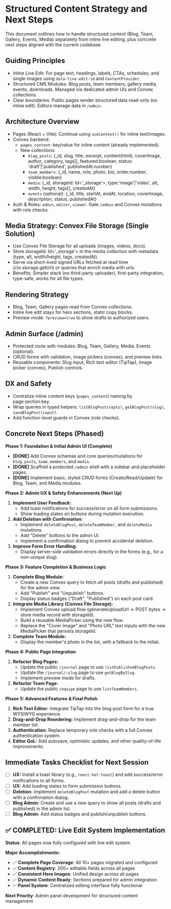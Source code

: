 # Structured Content Strategy and Next Steps

This document outlines how to handle structured content (Blog, Team, Gallery, Events, Media) separately from inline live editing, plus concrete next steps aligned with the current codebase.

## Guiding Principles
- Inline Live Edit: For page text, headings, labels, CTAs, schedules, and single images using `data-live-edit-id` and `ContentProvider`.
- Structured CMS Modules: Blog posts, team members, gallery media, events, downloads. Managed via dedicated admin UIs and Convex collections.
- Clear boundaries: Public pages render structured data read-only (no inline edit). Editors manage data in `/admin`.

## Architecture Overview
- Pages (React + Vite): Continue using `useContent()` for inline text/images.
- Convex backend:
  - `pages_content`: key/value for inline content (already implemented).
  - New collections:
    - `blog_posts`: {_id, slug, title, excerpt, content(html), coverImage, author, category, tags[], featured:boolean, status: 'draft'|'published', publishedAt:number}
    - `team_members`: {_id, name, role, photo, bio, order:number, visible:boolean}
    - `media`: {_id, storageId: Id<'_storage'>, type:'image'|'video', alt, width, height, tags[], createdAt}
    - `events` (optional): {_id, title, startAt, endAt, location, coverImage, description, status, publishedAt}
- Auth & Roles: `admin`, `editor`, `viewer`. Gate `/admin` and Convex mutations with role checks.

## Media Strategy: Convex File Storage (Single Solution)
- Use Convex File Storage for all uploads (images, videos, docs).
- Store storageId: Id<'_storage'> in the media collection with metadata (type, alt, width/height, tags, createdAt).
- Serve via short-lived signed URLs fetched at read time (ctx.storage.getUrl) or queries that enrich media with urls.
- Benefits: Simpler stack (no third-party uploader), first-party integration, type-safe, works for all file types.

## Rendering Strategy
- Blog, Team, Gallery pages read from Convex collections.
- Inline live edit stays for hero sections, static copy blocks.
- Preview mode: `?preview=true` to show drafts to authorized users.

## Admin Surface (/admin)
- Protected route with modules: Blog, Team, Gallery, Media, Events (optional).
- CRUD forms with validation, image pickers (convex), and preview links.
- Reusable components: Slug input, Rich text editor (TipTap), Image picker (convex), Publish controls.

## DX and Safety
- Centralize inline content keys (`pages_content`) naming by page.section.key.
- Wrap queries in typed helpers: `listBlogPosts(opts)`, `getBlogPost(slug)`, `saveBlogPost(input)`.
- Add function-level guards in Convex (role checks).

## Concrete Next Steps (Phased)

**Phase 1: Foundation & Initial Admin UI (Complete)**
- **[DONE]** Add Convex schemas and core queries/mutations for `blog_posts`, `team_members`, and `media`.
- **[DONE]** Scaffold a protected `/admin` shell with a sidebar and placeholder pages.
- **[DONE]** Implement basic, styled CRUD forms (Create/Read/Update) for Blog, Team, and Media modules.

**Phase 2: Admin UX & Safety Enhancements (Next Up)**
1.  **Implement User Feedback:**
    -   Add toast notifications for success/error on all form submissions.
    -   Show loading states on buttons during mutation execution.
2.  **Add Deletion with Confirmation:**
    -   Implement `deleteBlogPost`, `deleteTeamMember`, and `deleteMedia` mutations.
    -   Add "Delete" buttons to the admin UI.
    -   Implement a confirmation dialog to prevent accidental deletion.
3.  **Improve Form Error Handling:**
    -   Display server-side validation errors directly in the forms (e.g., for a non-unique slug).

**Phase 3: Feature Completion & Business Logic**
1.  **Complete Blog Module:**
    -   Create a new Convex query to fetch *all* posts (drafts and published) for the admin view.
    -   Add "Publish" and "Unpublish" buttons.
    -   Display status badges ("Draft", "Published") on each post card.
2.  **Integrate Media Library (Convex File Storage):**
    - Implement Convex upload flow (generateUploadUrl -> POST bytes -> store media record with storageId).
    - Build a reusable MediaPicker using the new flow.
    - Replace the "Cover Image" and "Photo URL" text inputs with the new MediaPicker that persists storageId.
3.  **Complete Team Module:**
    -   Display the member's photo in the list, with a fallback to the initial.

**Phase 4: Public Page Integration**
1.  **Refactor Blog Pages:**
    -   Update the public `/journal` page to use `listPublishedBlogPosts`.
    -   Update the `/journal/:slug` page to use `getBlogBySlug`.
    -   Implement preview mode for drafts.
2.  **Refactor Team Page:**
    -   Update the public `/equipe` page to use `listTeamMembers`.

**Phase 5: Advanced Features & Final Polish**
1.  **Rich Text Editor:** Integrate TipTap into the blog post form for a true WYSIWYG experience.
2.  **Drag-and-Drop Reordering:** Implement drag-and-drop for the team member list.
3.  **Authentication:** Replace temporary role checks with a full Convex authentication system.
4.  **Editor QoL:** Add autosave, optimistic updates, and other quality-of-life improvements.

## Immediate Tasks Checklist for Next Session
- [ ] **UX:** Install a toast library (e.g., `react-hot-toast`) and add success/error notifications to all forms.
- [ ] **UX:** Add loading states to form submission buttons.
- [ ] **Deletion:** Implement `deleteBlogPost` mutation and add a delete button with a confirmation dialog.
- [ ] **Blog Admin:** Create and use a new query to show all posts (drafts and published) in the admin list.
- [ ] **Blog Admin:** Add status badges and publish/unpublish buttons.

## ✅ **COMPLETED: Live Edit System Implementation**
**Status**: All pages now fully configured with live edit system

**Major Accomplishments:**
- ✅ **Complete Page Coverage**: All 10+ pages migrated and configured
- ✅ **Content Registry**: 200+ editable fields across all pages
- ✅ **Consistent Hero Images**: Unified design across all pages
- ✅ **Dynamic Content Ready**: Sections prepared for admin integration
- ✅ **Panel System**: Centralized editing interface fully functional

**Next Priority**: Admin panel development for structured content management

